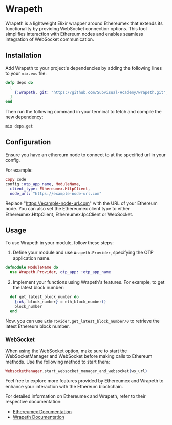 # Wrapeth

Wrapeth is a lightweight Elixir wrapper around Ethereumex that extends its functionality by providing WebSocket connection options. This tool simplifies interaction with Ethereum nodes and enables seamless integration of WebSocket communication.

## Installation

Add Wrapeth to your project's dependencies by adding the following lines to your `mix.exs` file:

```elixir
defp deps do
  [
    {:wrapeth, git: "https://github.com/Subvisual-Academy/wrapeth.git", branch: "main"}
  ]
end
```

Then run the following command in your terminal to fetch and compile the new dependency:

```bash
mix deps.get
```

## Configuration

Ensure you have an ethereum node to connect to at the specified url in your config.

For example:

```elixir
Copy code
config :otp_app_name, ModuleName,
  client_type: Ethereumex.HttpClient,
  node_url: "https://example-node-url.com"
```

Replace "https://example-node-url.com" with the URL of your Ethereum node. You can also set the Ethereumex client type to either Ethereumex.HttpClient, Ethereumex.IpcClient or WebSocket.

## Usage

To use Wrapeth in your module, follow these steps:

1. Define your module and use `Wrapeth.Provider`, specifying the OTP application name.

```elixir
defmodule ModuleName do
  use Wrapeth.Provider, otp_app: :otp_app_name
```

2. Implement your functions using Wrapeth's features. For example, to get the latest block number:

```elixir
  def get_latest_block_number do
    {:ok, block_number} = eth_block_number()
    block_number
  end
```


Now, you can use `EthProvider.get_latest_block_number/0` to retrieve the latest Ethereum block number.

### WebSocket

When using the WebSocket option, make sure to start the WebSocketManager and WebSocket before making calls to Ethereum methods. Use the following method to start them:

```elixir
WebsocketManager.start_websocket_manager_and_websocket(ws_url)
```

Feel free to explore more features provided by Ethereumex and Wrapeth to enhance your interaction with the Ethereum blockchain.

For detailed information on Ethereumex and Wrapeth, refer to their respective documentation:

- [Ethereumex Documentation](https://hexdocs.pm/ethereumex/readme.html)
- [Wrapeth Documentation](https://github.com/Subvisual-Academy/wrapeth)

